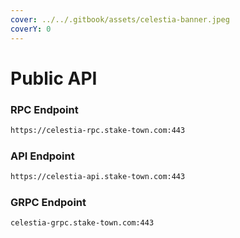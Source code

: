 ```yaml
---
cover: ../../.gitbook/assets/celestia-banner.jpeg
coverY: 0
---
```


# Public API

### **RPC Endpoint**

```bash
https://celestia-rpc.stake-town.com:443
```

### **API Endpoint**

```bash
https://celestia-api.stake-town.com:443
```

### **GRPC Endpoint**

```bash
celestia-grpc.stake-town.com:443
```
